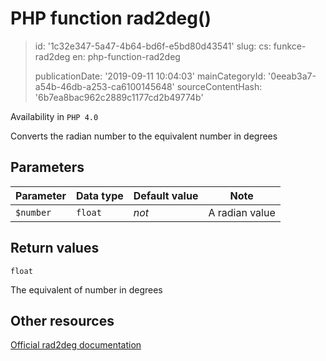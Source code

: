 PHP function rad2deg()
======================

> id: '1c32e347-5a47-4b64-bd6f-e5bd80d43541'
> slug:
> 	cs: funkce-rad2deg
> 	en: php-function-rad2deg
> 
> publicationDate: '2019-09-11 10:04:03'
> mainCategoryId: '0eeab3a7-a54b-46db-a253-ca6100145648'
> sourceContentHash: '6b7ea8bac962c2889c1177cd2b49774b'

Availability in `PHP 4.0`

Converts the radian number to the equivalent number in degrees


Parameters
--------------

| Parameter | Data type | Default value | Note |
|-----|-----|-----|-----|
| `$number` | `float` | *not* | A radian value |


Return values
----------------

`float`

The equivalent of number in degrees

Other resources
------------

[Official rad2deg documentation](https://www.php.net/manual/en/function.rad2deg.php)
